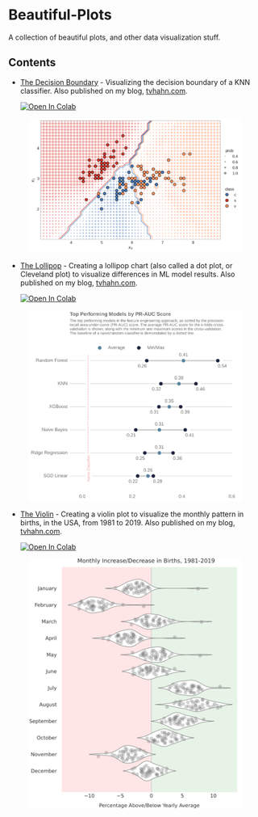 # Beautiful-Plots
A collection of beautiful plots, and other data visualization stuff.



## Contents


   * [The Decision Boundary](https://github.com/tvhahn/Beautiful-Plots/tree/master/Decision%20Boundary) - Visualizing the decision boundary of a KNN classifier. Also published on my blog, [tvhahn.com](https://www.tvhahn.com/posts/beautiful-plots-decision-boundary/). 

      [![Open In Colab](https://colab.research.google.com/assets/colab-badge.svg)](https://colab.research.google.com/github/tvhahn/Beautiful-Plots/blob/master/Decision%20Boundary/decision-boundary.ipynb)

<div style="text-align: left; ">
<figure>
       <img src="./Decision Boundary/img/knn.png" alt="knn decision boundary plot" style="background:none; border:none; box-shadow:none; text-align:center" width="500px"/>
</figure>
</div>


* [The Lollipop](https://github.com/tvhahn/Beautiful-Plots/tree/master/Lollipop) - Creating a lollipop chart (also called a dot plot, or Cleveland plot) to visualize differences in ML model results. Also published on my blog, [tvhahn.com](https://www.tvhahn.com/posts/beautiful-plots-lollipop/). 
  
  [![Open In Colab](https://colab.research.google.com/assets/colab-badge.svg)](https://colab.research.google.com/github/tvhahn/Beautiful-Plots/blob/master/Lollipop/lollipop.ipynb)

<div style="text-align: left; ">
<figure>
       <img src="./Lollipop/img/beautiful_lollipop.png" alt="knn decision boundary plot" style="background:none; border:none; box-shadow:none; text-align:center" width="500px"/>
</figure>
 </div>


 * [The Violin](https://github.com/tvhahn/Beautiful-Plots/tree/master/Violin) - Creating a violin plot to visualize the monthly pattern in births, in the USA, from 1981 to 2019. Also published on my blog, [tvhahn.com](https://www.tvhahn.com/posts/beautiful-plots-violin/). 

  	[![Open In Colab](https://colab.research.google.com/assets/colab-badge.svg)](https://colab.research.google.com/github/tvhahn/Beautiful-Plots/blob/master/Violin/violin_plot.ipynb)

<div style="text-align: left; ">
<figure>
       <img src="./Violin/img/violin_births.svg" alt="violin plot of birth changes" style="background:none; border:none; box-shadow:none; text-align:center" width="500px"/>
</figure>
 </div>


